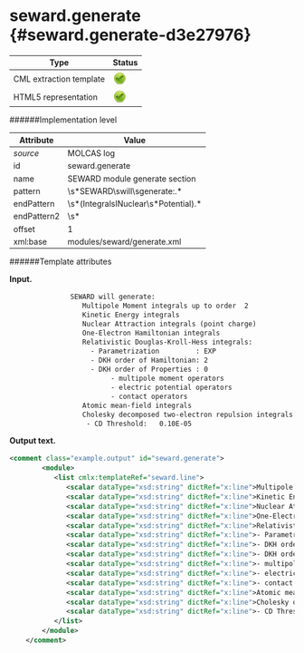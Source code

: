 # seward.generate {#seward.generate-d3e27976}


| Type                                                                                                                                                | Status                                                                                                                                              |
|----|----|
| CML extraction template                                                                                                                             | ![](/imgs/Total.png)                                                                                                                                |
| HTML5 representation                                                                                                                                | ![](/imgs/Total.png)                                                                                                                                |

######Implementation level

| Attribute                                                                                                                                           | Value                                                                                                                                               |
|----|----|
| *source*                                                                                                                                            | MOLCAS log                                                                                                                                          |
| id                                                                                                                                                  | seward.generate                                                                                                                                     |
| name                                                                                                                                                | SEWARD module generate section                                                                                                                      |
| pattern                                                                                                                                             | \\s\*SEWARD\\swill\\sgenerate:.\*                                                                                                                   |
| endPattern                                                                                                                                          | \\s\*(IntegralsINuclear\\s\*Potential).\*                                                                                                           |
| endPattern2                                                                                                                                         | \\s\*                                                                                                                                               |
| offset                                                                                                                                              | 1                                                                                                                                                   |
| xml:base                                                                                                                                            | modules/seward/generate.xml                                                                                                                         |

######Template attributes

**Input.**

                   SEWARD will generate:
                      Multipole Moment integrals up to order  2
                      Kinetic Energy integrals
                      Nuclear Attraction integrals (point charge)
                      One-Electron Hamiltonian integrals
                      Relativistic Douglas-Kroll-Hess integrals:
                        - Parametrization         : EXP
                        - DKH order of Hamiltonian: 2
                        - DKH order of Properties : 0
                             - multipole moment operators
                             - electric potential operators
                             - contact operators
                      Atomic mean-field integrals
                      Cholesky decomposed two-electron repulsion integrals
                       - CD Threshold:   0.10E-05
        
        

**Output text.**

```xml
<comment class="example.output" id="seward.generate">      
        <module>
           <list cmlx:templateRef="seward.line">
              <scalar dataType="xsd:string" dictRef="x:line">Multipole Moment integrals up to order  2</scalar>
              <scalar dataType="xsd:string" dictRef="x:line">Kinetic Energy integrals</scalar>
              <scalar dataType="xsd:string" dictRef="x:line">Nuclear Attraction integrals (point charge)</scalar>
              <scalar dataType="xsd:string" dictRef="x:line">One-Electron Hamiltonian integrals</scalar>
              <scalar dataType="xsd:string" dictRef="x:line">Relativistic Douglas-Kroll-Hess integrals:</scalar>
              <scalar dataType="xsd:string" dictRef="x:line">- Parametrization         : EXP</scalar>
              <scalar dataType="xsd:string" dictRef="x:line">- DKH order of Hamiltonian: 2</scalar>
              <scalar dataType="xsd:string" dictRef="x:line">- DKH order of Properties : 0</scalar>
              <scalar dataType="xsd:string" dictRef="x:line">- multipole moment operators</scalar>
              <scalar dataType="xsd:string" dictRef="x:line">- electric potential operators</scalar>
              <scalar dataType="xsd:string" dictRef="x:line">- contact operators</scalar>
              <scalar dataType="xsd:string" dictRef="x:line">Atomic mean-field integrals</scalar>
              <scalar dataType="xsd:string" dictRef="x:line">Cholesky decomposed two-electron repulsion integrals</scalar>
              <scalar dataType="xsd:string" dictRef="x:line">- CD Threshold:   0.10E-05</scalar>
           </list>
        </module>
    </comment>
```

